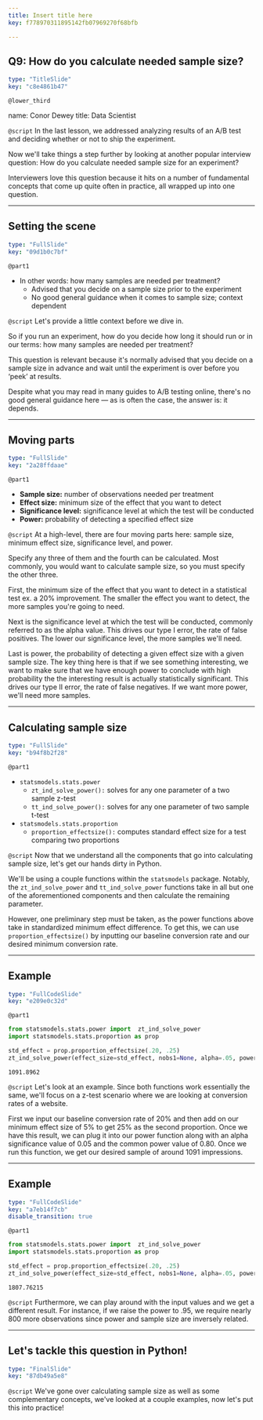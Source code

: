 ```yaml
---
title: Insert title here
key: f778970311895142fb07969270f68bfb

---
```

## Q9: How do you calculate needed sample size?

```yaml
type: "TitleSlide"
key: "c8e4861b47"
```

`@lower_third`

name: Conor Dewey
title: Data Scientist


`@script`
In the last lesson, we addressed analyzing results of an A/B test and deciding whether or not to ship the experiment. 

Now we'll take things a step further by looking at another popular interview question: How do you calculate needed sample size for an experiment?

Interviewers love this question because it hits on a number of fundamental concepts that come up quite often in practice, all wrapped up into one question.


---
## Setting the scene

```yaml
type: "FullSlide"
key: "09d1b0c7bf"
```

`@part1`
* In other words: how many samples are needed per treatment?
   * Advised that you decide on a sample size prior to the experiment
   * No good general guidance when it comes to sample size; context dependent


`@script`
Let's provide a little context before we dive in.

So if you run an experiment, how do you decide how long it should run or in our terms: how many samples are needed per treatment?

This question is relevant because it's normally advised that you decide on a sample size in advance and wait until the experiment is over before you ‘peek’ at results.

Despite what you may read in many guides to A/B testing online, there's no good general guidance here — as is often the case, the answer is: it depends.


---
## Moving parts

```yaml
type: "FullSlide"
key: "2a28ffdaae"
```

`@part1`
* **Sample size:** number of observations needed per treatment
* **Effect size:** minimum size of the effect that you want to detect
* **Significance level:** significance level at which the test will be conducted
* **Power:** probability of detecting a specified effect size


`@script`
At a high-level, there are four moving parts here: sample size, minimum effect size, significance level, and power.

Specify any three of them and the fourth can be calculated. Most commonly, you would want to calculate sample size, so you must specify the other three.

First, the minimum size of the effect that you want to detect in a statistical test ex. a 20% improvement. The smaller the effect you want to detect, the more samples you're going to need.

Next is the significance level at which the test will be conducted, commonly referred to as the alpha value. This drives our type I error, the rate of false positives. The lower our significance level, the more samples we'll need.

Last is power, the probability of detecting a given effect size with a given sample size. The key thing here is that if we see something interesting, we want to make sure that we have enough power to conclude with high probability the the interesting result is actually statistically significant. This drives our type II error, the rate of false negatives. If we want more power, we'll need more samples.


---
## Calculating sample size

```yaml
type: "FullSlide"
key: "b94f8b2f28"
```

`@part1`
* `statsmodels.stats.power`
   * `zt_ind_solve_power():` solves for any one parameter of a two sample z-test
   * `tt_ind_solve_power():` solves for any one parameter of two sample t-test
* `statsmodels.stats.proportion`
   * `proportion_effectsize():` computes standard effect size for a test comparing two proportions


`@script`
Now that we understand all the components that go into calculating sample size, let's get our hands dirty in Python.

We'll be using a couple functions within the `statsmodels` package. Notably, the `zt_ind_solve_power` and `tt_ind_solve_power` functions take in all but one of the aforementioned components and then calculate the remaining parameter.

However, one preliminary step must be taken, as the power functions above take in standardized minimum effect difference. To get this, we can use `proportion_effectsize()` by inputting our baseline conversion rate and our desired minimum conversion rate.


---
## Example

```yaml
type: "FullCodeSlide"
key: "e209e0c32d"
```

`@part1`
```python
from statsmodels.stats.power import  zt_ind_solve_power
import statsmodels.stats.proportion as prop

std_effect = prop.proportion_effectsize(.20, .25)
zt_ind_solve_power(effect_size=std_effect, nobs1=None, alpha=.05, power=.80)
```

```
1091.8962
```


`@script`
Let's look at an example. Since both functions work essentially the same, we'll focus on a z-test scenario where we are looking at conversion rates of a website.

First we input our baseline conversion rate of 20% and then add on our minimum effect size of 5% to get 25% as the second proportion. Once we have this result, we can plug it into our power function along with an alpha significance value of 0.05 and the common power value of 0.80. Once we run this function, we get our desired sample of around 1091 impressions.


---
## Example

```yaml
type: "FullCodeSlide"
key: "a7eb14f7cb"
disable_transition: true
```

`@part1`
```python
from statsmodels.stats.power import  zt_ind_solve_power
import statsmodels.stats.proportion as prop

std_effect = prop.proportion_effectsize(.20, .25)
zt_ind_solve_power(effect_size=std_effect, nobs1=None, alpha=.05, power=.95)
```

```
1807.76215
```


`@script`
Furthermore, we can play around with the input values and we get a different result. For instance, if we raise the power to .95, we require nearly 800 more observations since power and sample size are inversely related.


---
## Let's tackle this question in Python!

```yaml
type: "FinalSlide"
key: "87db49a5e8"
```

`@script`
We've gone over calculating sample size as well as some complementary concepts, we've looked at a couple examples, now let's put this into practice!

